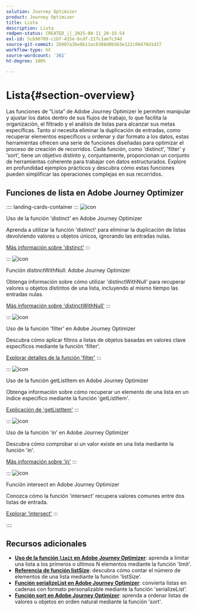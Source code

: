```yaml
---
solution: Journey Optimizer
product: Journey Optimizer
title: Lista
description: Lista
redpen-status: CREATED_||_2025-08-11_20-15-54
exl-id: 5cb96709-c1bf-415e-bcdf-217c1ae7c34d
source-git-commit: 2b907a3be8b11ac6308d0b563e122c88478d1d37
workflow-type: ht
source-wordcount: '361'
ht-degree: 100%

---
```


# Lista{#section-overview}

Las funciones de “Lista” de Adobe Journey Optimizer le permiten manipular y ajustar los datos dentro de sus flujos de trabajo, lo que facilita la organización, el filtrado y el análisis de listas para alcanzar sus metas específicas. Tanto si necesita eliminar la duplicación de entradas, como recuperar elementos específicos u ordenar y dar formato a los datos, estas herramientas ofrecen una serie de funciones diseñadas para optimizar el proceso de creación de recorridos. Cada función, como &#39;distinct&#39;, &#39;filter&#39; y &#39;sort&#39;, tiene un objetivo distinto y, conjuntamente, proporcionan un conjunto de herramientas coherente para trabajar con datos estructurados. Explore en profundidad ejemplos prácticos y descubra cómo estas funciones pueden simplificar las operaciones complejas en sus recorridos.

## Funciones de lista en Adobe Journey Optimizer

:::: landing-cards-container
:::
![icon](https://cdn.experienceleague.adobe.com/icons/code-branch.svg?lang=es)

Uso de la función &#39;distinct&#39; en Adobe Journey Optimizer

Aprenda a utilizar la función &#39;distinct&#39; para eliminar la duplicación de listas devolviendo valores u objetos únicos, ignorando las entradas nulas.

[Más información sobre &#39;distinct&#39;](../using/building-journeys/functions/functiondistinct.md)
:::

:::
![icon](https://cdn.experienceleague.adobe.com/icons/code-branch.svg?lang=es)

Función distinctWithNull: Adobe Journey Optimizer

Obtenga información sobre cómo utilizar &#39;distinctWithNull&#39; para recuperar valores u objetos distintos de una lista, incluyendo al mismo tiempo las entradas nulas.

[Más información sobre &#39;distinctWithNull&#39;](../using/building-journeys/functions/functiondistinctwithnull.md)
:::

:::
![icon](https://cdn.experienceleague.adobe.com/icons/code-branch.svg?lang=es)

Uso de la función &#39;filter&#39; en Adobe Journey Optimizer

Descubra cómo aplicar filtros a listas de objetos basadas en valores clave específicos mediante la función &#39;filter&#39;.

[Explorar detalles de la función &#39;filter&#39;](../using/building-journeys/functions/functionfilter.md)
:::

:::
![icon](https://cdn.experienceleague.adobe.com/icons/code-branch.svg?lang=es)

Uso de la función getListItem en Adobe Journey Optimizer

Obtenga información sobre cómo recuperar un elemento de una lista en un índice específico mediante la función &#39;getListItem&#39;.

[Explicación de &#39;getListItem&#39;](../using/building-journeys/functions/functiongetlistitem.md)
:::

:::
![icon](https://cdn.experienceleague.adobe.com/icons/code-branch.svg?lang=es)

Uso de la función &#39;in&#39; en Adobe Journey Optimizer

Descubra cómo comprobar si un valor existe en una lista mediante la función &#39;in&#39;.

[Más información sobre &#39;in&#39;](../using/building-journeys/functions/functionin.md)
:::

:::
![icon](https://cdn.experienceleague.adobe.com/icons/code-branch.svg?lang=es)

Función intersect en Adobe Journey Optimizer 

Conozca cómo la función &#39;intersect&#39; recupera valores comunes entre dos listas de entrada.

[Explorar &#39;intersect&#39;](../using/building-journeys/functions/functionintersect.md)
:::

::::


## Recursos adicionales

- **[Uso de la función `limit` en Adobe Journey Optimizer](../using/building-journeys/functions/functionlimit.md)**: aprenda a limitar una lista a los primeros o últimos N elementos mediante la función &#39;limit&#39;.
- **[Referencia de función listSize](../using/building-journeys/functions/functionlistsize.md)**: descubra cómo contar el número de elementos de una lista mediante la función &#39;listSize&#39;.
- **[Función serializeList en Adobe Journey Optimizer](../using/building-journeys/functions/functionserializelist.md)**: convierta listas en cadenas con formato personalizable mediante la función &#39;serializeList&#39;.
- **[Función sort en Adobe Journey Optimizer](../using/building-journeys/functions/functionsort.md)**: aprenda a ordenar listas de valores u objetos en orden natural mediante la función &#39;sort&#39;.
